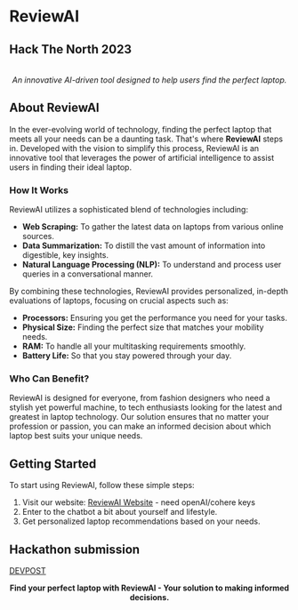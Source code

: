 # ReviewAI
## Hack The North 2023
<div align="center">
	<br>
	<i>An innovative AI-driven tool designed to help users find the perfect laptop.</i>
</div>


## About ReviewAI

In the ever-evolving world of technology, finding the perfect laptop that meets all your needs can be a daunting task. That's where **ReviewAI** steps in. Developed with the vision to simplify this process, ReviewAI is an innovative tool that leverages the power of artificial intelligence to assist users in finding their ideal laptop.


### How It Works

ReviewAI utilizes a sophisticated blend of technologies including:

- **Web Scraping:** To gather the latest data on laptops from various online sources.
- **Data Summarization:** To distill the vast amount of information into digestible, key insights.
- **Natural Language Processing (NLP):** To understand and process user queries in a conversational manner.

By combining these technologies, ReviewAI provides personalized, in-depth evaluations of laptops, focusing on crucial aspects such as:

- **Processors:** Ensuring you get the performance you need for your tasks.
- **Physical Size:** Finding the perfect size that matches your mobility needs.
- **RAM:** To handle all your multitasking requirements smoothly.
- **Battery Life:** So that you stay powered through your day.

### Who Can Benefit?

ReviewAI is designed for everyone, from fashion designers who need a stylish yet powerful machine, to tech enthusiasts looking for the latest and greatest in laptop technology. Our solution ensures that no matter your profession or passion, you can make an informed decision about which laptop best suits your unique needs.

## Getting Started

To start using ReviewAI, follow these simple steps:

1. Visit our website: [ReviewAI Website](https://review-ai.vercel.app/) - need openAI/cohere keys
2. Enter to the chatbot a bit about yourself and lifestyle.
3. Get personalized laptop recommendations based on your needs.



## Hackathon submission

[DEVPOST](https://devpost.com/software/review-ai)

<div align="center">
	<b>Find your perfect laptop with ReviewAI - Your solution to making informed decisions.</b>
</div>

